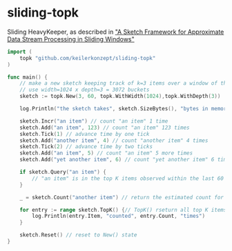 # sliding-topk

Sliding HeavyKeeper, as described in ["A Sketch Framework for Approximate Data Stream Processing in Sliding Windows"](https://yangtonghome.github.io/uploads/SlidingSketch_TKDE2022_final.pdf)

```go
import (
	topk "github.com/keilerkonzept/sliding-topk"
)

func main() {
	// make a new sketch keeping track of k=3 items over a window of the last 60 ticks
	// use width=1024 x depth=3 = 3072 buckets
	sketch := topk.New(3, 60, topk.WithWidth(1024),topk.WithDepth(3))

	log.Println("the sketch takes", sketch.SizeBytes(), "bytes in memory")

	sketch.Incr("an item") // count "an item" 1 time
	sketch.Add("an item", 123) // count "an item" 123 times
	sketch.Tick(1) // advance time by one tick
	sketch.Add("another item", 4) // count "another item" 4 times
	sketch.Tick(2) // advance time by two ticks
	sketch.Add("an item", 5) // count "an item" 5 more times
	sketch.Add("yet another item", 6) // count "yet another item" 6 times

	if sketch.Query("an item") {
		// "an item" is in the top K items observed within the last 60 ticks
	}

	_ = sketch.Count("another item") // return the estimated count for "another item"

	for entry := range sketch.TopK() {// TopK() rseturn all top K items as a slice of {Item,Count} structs
		log.Println(entry.Item, "counted", entry.Count, "times")
	}

	sketch.Reset() // reset to New() state
}
